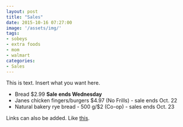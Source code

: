 ```yaml
---
layout: post
title: "Sales"
date: 2015-10-16 07:27:00
image: '/assets/img/'
tags:
- sobeys 
- extra foods
- mom
- walmart
categories:
- Sales
---
```


This is text. Insert what you want here.

- Bread $2.99 **Sale ends Wednesday**
- Janes chicken fingers/burgers $4.97 (No Frills) - sale ends Oct. 22
- Natural bakery rye bread - 500 g/$2 (Co-op) - sales ends Oct. 23

Links can also be added. Like [this](http://google.ca).
